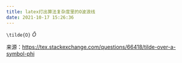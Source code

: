 ```yaml
---
title: latex打出算法复杂度里的O波浪线
date: 2021-10-17 15:26:36
---
```


`\tilde{O}`
$\tilde{O}$

来源：<https://tex.stackexchange.com/questions/66418/tilde-over-a-symbol-phi>

